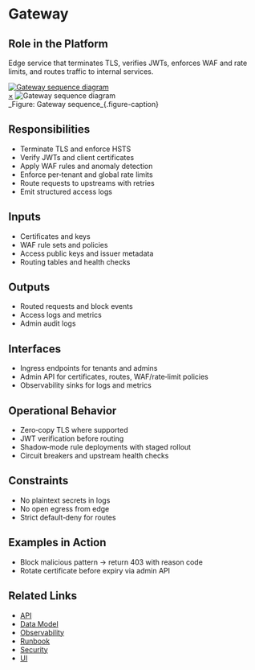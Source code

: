 # Gateway

## Role in the Platform
Edge service that terminates TLS, verifies JWTs, enforces WAF and rate limits, and routes traffic to internal services.

<a href="#fig-gateway-sequence" class="image-link">
  <img src="/assets/diagrams/security/gateway-sequence.svg" alt="Gateway sequence diagram">
</a>
<div id="fig-gateway-sequence" class="image-modal">
  <a href="#" class="close-btn">&times;</a>
  <img src="/assets/diagrams/security/gateway-sequence.svg" alt="Gateway sequence diagram">
</div>
_Figure: Gateway sequence_{.figure-caption}

## Responsibilities
- Terminate TLS and enforce HSTS
- Verify JWTs and client certificates
- Apply WAF rules and anomaly detection
- Enforce per‑tenant and global rate limits
- Route requests to upstreams with retries
- Emit structured access logs

## Inputs
- Certificates and keys
- WAF rule sets and policies
- Access public keys and issuer metadata
- Routing tables and health checks

## Outputs
- Routed requests and block events
- Access logs and metrics
- Admin audit logs

## Interfaces
- Ingress endpoints for tenants and admins
- Admin API for certificates, routes, WAF/rate‑limit policies
- Observability sinks for logs and metrics

## Operational Behavior
- Zero‑copy TLS where supported
- JWT verification before routing
- Shadow‑mode rule deployments with staged rollout
- Circuit breakers and upstream health checks

## Constraints
- No plaintext secrets in logs
- No open egress from edge
- Strict default‑deny for routes

## Examples in Action
- Block malicious pattern → return 403 with reason code
- Rotate certificate before expiry via admin API

## Related Links
- [API](api.md)
- [Data Model](data-model.md)
- [Observability](observability.md)
- [Runbook](runbook.md)
- [Security](security.md)
- [UI](ui.md)
